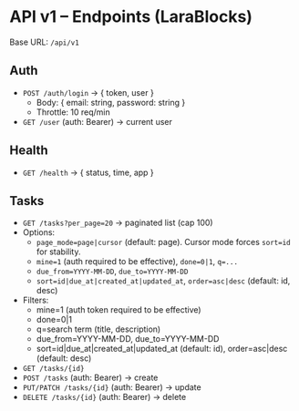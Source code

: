# API v1 – Endpoints (LaraBlocks)

Base URL: `/api/v1`

## Auth

-   `POST /auth/login` → { token, user }
    -   Body: { email: string, password: string }
    -   Throttle: 10 req/min
-   `GET /user` (auth: Bearer) → current user

## Health

-   `GET /health` → { status, time, app }

## Tasks

-   `GET /tasks?per_page=20` → paginated list (cap 100)
-   Options:
    -   `page_mode=page|cursor` (default: page). Cursor mode forces `sort=id` for stability.
    -   `mine=1` (auth required to be effective), `done=0|1`, `q=...`
    -   `due_from=YYYY-MM-DD`, `due_to=YYYY-MM-DD`
    -   `sort=id|due_at|created_at|updated_at`, `order=asc|desc` (default: id, desc)
-   Filters:
    -   mine=1 (auth token required to be effective)
    -   done=0|1
    -   q=search term (title, description)
    -   due_from=YYYY-MM-DD, due_to=YYYY-MM-DD
    -   sort=id|due_at|created_at|updated_at (default: id), order=asc|desc (default: desc)
-   `GET /tasks/{id}`
-   `POST /tasks` (auth: Bearer) → create
-   `PUT/PATCH /tasks/{id}` (auth: Bearer) → update
-   `DELETE /tasks/{id}` (auth: Bearer) → delete
